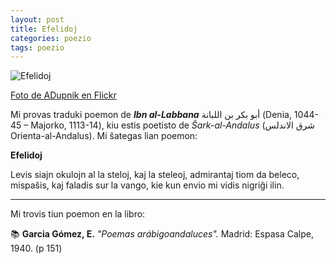 ```yaml
---
layout: post
title: Efelidoj 
categories: poezio
tags: poezio
---
```

![Efelidoj](https://c1.staticflickr.com/5/4002/4495457658_c67ea7dcfe.jpg) 

[Foto de ADupnik en Flickr][1]

Mi provas traduki poemon de ***Ibn al-Labbana*** أبو بكر بن اللبانة (Denia, 1044-45 – Majorko, 1113-14), kiu estis poetisto de *Ŝark-al-Andalus* (شرق الاندلس Orienta-al-Andalus). 
Mi ŝategas lian poemon:

**Efelidoj** 

Levis siajn okulojn al la steloj, kaj la steleoj, 
admirantaj tiom da beleco, mispaŝis, 
kaj faladis sur la vango, kie 
kun envio mi vidis nigriĝi ilin.

--------
Mi trovis tiun poemon en la libro:

:books:
**Garcia Gómez, E.** *"Poemas arábigoandaluces".* Madrid: Espasa Calpe, 1940. (p 151)

[1]: https://www.flickr.com/photos/adupnik/
